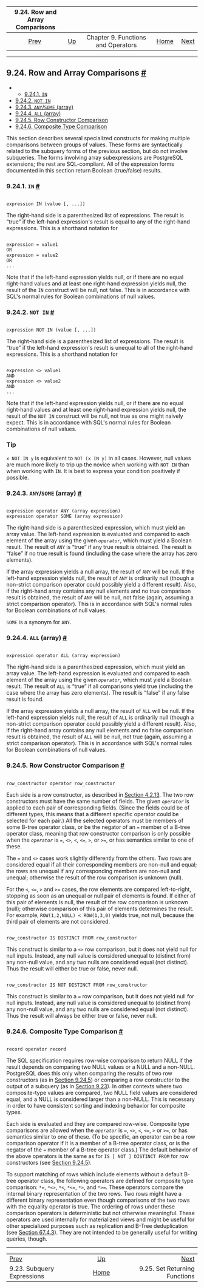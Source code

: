 

|                9.24. Row and Array Comparisons                |                                                           |                                    |                                                       |                                                             |
| :-----------------------------------------------------------: | :-------------------------------------------------------- | :--------------------------------: | ----------------------------------------------------: | ----------------------------------------------------------: |
| [Prev](functions-subquery.html "9.23. Subquery Expressions")  | [Up](functions.html "Chapter 9. Functions and Operators") | Chapter 9. Functions and Operators | [Home](index.html "PostgreSQL 17devel Documentation") |  [Next](functions-srf.html "9.25. Set Returning Functions") |

***

## 9.24. Row and Array Comparisons [#](#FUNCTIONS-COMPARISONS)

  * *   [9.24.1. `IN`](functions-comparisons.html#FUNCTIONS-COMPARISONS-IN-SCALAR)
  * [9.24.2. `NOT IN`](functions-comparisons.html#FUNCTIONS-COMPARISONS-NOT-IN)
  * [9.24.3. `ANY`/`SOME` (array)](functions-comparisons.html#FUNCTIONS-COMPARISONS-ANY-SOME)
  * [9.24.4. `ALL` (array)](functions-comparisons.html#FUNCTIONS-COMPARISONS-ALL)
  * [9.24.5. Row Constructor Comparison](functions-comparisons.html#ROW-WISE-COMPARISON)
  * [9.24.6. Composite Type Comparison](functions-comparisons.html#COMPOSITE-TYPE-COMPARISON)

This section describes several specialized constructs for making multiple comparisons between groups of values. These forms are syntactically related to the subquery forms of the previous section, but do not involve subqueries. The forms involving array subexpressions are PostgreSQL extensions; the rest are SQL-compliant. All of the expression forms documented in this section return Boolean (true/false) results.

### 9.24.1. `IN` [#](#FUNCTIONS-COMPARISONS-IN-SCALAR)

```

expression IN (value [, ...])
```

The right-hand side is a parenthesized list of expressions. The result is “true” if the left-hand expression's result is equal to any of the right-hand expressions. This is a shorthand notation for

```

expression = value1
OR
expression = value2
OR
...
```

Note that if the left-hand expression yields null, or if there are no equal right-hand values and at least one right-hand expression yields null, the result of the `IN` construct will be null, not false. This is in accordance with SQL's normal rules for Boolean combinations of null values.

### 9.24.2. `NOT IN` [#](#FUNCTIONS-COMPARISONS-NOT-IN)

```

expression NOT IN (value [, ...])
```

The right-hand side is a parenthesized list of expressions. The result is “true” if the left-hand expression's result is unequal to all of the right-hand expressions. This is a shorthand notation for

```

expression <> value1
AND
expression <> value2
AND
...
```

Note that if the left-hand expression yields null, or if there are no equal right-hand values and at least one right-hand expression yields null, the result of the `NOT IN` construct will be null, not true as one might naively expect. This is in accordance with SQL's normal rules for Boolean combinations of null values.

### Tip

`x NOT IN y` is equivalent to `NOT (x IN y)` in all cases. However, null values are much more likely to trip up the novice when working with `NOT IN` than when working with `IN`. It is best to express your condition positively if possible.

### 9.24.3. `ANY`/`SOME` (array) [#](#FUNCTIONS-COMPARISONS-ANY-SOME)

```

expression operator ANY (array expression)
expression operator SOME (array expression)
```

The right-hand side is a parenthesized expression, which must yield an array value. The left-hand expression is evaluated and compared to each element of the array using the given *`operator`*, which must yield a Boolean result. The result of `ANY` is “true” if any true result is obtained. The result is “false” if no true result is found (including the case where the array has zero elements).

If the array expression yields a null array, the result of `ANY` will be null. If the left-hand expression yields null, the result of `ANY` is ordinarily null (though a non-strict comparison operator could possibly yield a different result). Also, if the right-hand array contains any null elements and no true comparison result is obtained, the result of `ANY` will be null, not false (again, assuming a strict comparison operator). This is in accordance with SQL's normal rules for Boolean combinations of null values.

`SOME` is a synonym for `ANY`.

### 9.24.4. `ALL` (array) [#](#FUNCTIONS-COMPARISONS-ALL)

```

expression operator ALL (array expression)
```

The right-hand side is a parenthesized expression, which must yield an array value. The left-hand expression is evaluated and compared to each element of the array using the given *`operator`*, which must yield a Boolean result. The result of `ALL` is “true” if all comparisons yield true (including the case where the array has zero elements). The result is “false” if any false result is found.

If the array expression yields a null array, the result of `ALL` will be null. If the left-hand expression yields null, the result of `ALL` is ordinarily null (though a non-strict comparison operator could possibly yield a different result). Also, if the right-hand array contains any null elements and no false comparison result is obtained, the result of `ALL` will be null, not true (again, assuming a strict comparison operator). This is in accordance with SQL's normal rules for Boolean combinations of null values.

### 9.24.5. Row Constructor Comparison [#](#ROW-WISE-COMPARISON)

```

row_constructor operator row_constructor
```

Each side is a row constructor, as described in [Section 4.2.13](sql-expressions.html#SQL-SYNTAX-ROW-CONSTRUCTORS "4.2.13. Row Constructors"). The two row constructors must have the same number of fields. The given *`operator`* is applied to each pair of corresponding fields. (Since the fields could be of different types, this means that a different specific operator could be selected for each pair.) All the selected operators must be members of some B-tree operator class, or be the negator of an `=` member of a B-tree operator class, meaning that row constructor comparison is only possible when the *`operator`* is `=`, `<>`, `<`, `<=`, `>`, or `>=`, or has semantics similar to one of these.

The `=` and `<>` cases work slightly differently from the others. Two rows are considered equal if all their corresponding members are non-null and equal; the rows are unequal if any corresponding members are non-null and unequal; otherwise the result of the row comparison is unknown (null).

For the `<`, `<=`, `>` and `>=` cases, the row elements are compared left-to-right, stopping as soon as an unequal or null pair of elements is found. If either of this pair of elements is null, the result of the row comparison is unknown (null); otherwise comparison of this pair of elements determines the result. For example, `ROW(1,2,NULL) < ROW(1,3,0)` yields true, not null, because the third pair of elements are not considered.

```

row_constructor IS DISTINCT FROM row_constructor
```

This construct is similar to a `<>` row comparison, but it does not yield null for null inputs. Instead, any null value is considered unequal to (distinct from) any non-null value, and any two nulls are considered equal (not distinct). Thus the result will either be true or false, never null.

```

row_constructor IS NOT DISTINCT FROM row_constructor
```

This construct is similar to a `=` row comparison, but it does not yield null for null inputs. Instead, any null value is considered unequal to (distinct from) any non-null value, and any two nulls are considered equal (not distinct). Thus the result will always be either true or false, never null.

### 9.24.6. Composite Type Comparison [#](#COMPOSITE-TYPE-COMPARISON)

```

record operator record
```

The SQL specification requires row-wise comparison to return NULL if the result depends on comparing two NULL values or a NULL and a non-NULL. PostgreSQL does this only when comparing the results of two row constructors (as in [Section 9.24.5](functions-comparisons.html#ROW-WISE-COMPARISON "9.24.5. Row Constructor Comparison")) or comparing a row constructor to the output of a subquery (as in [Section 9.23](functions-subquery.html "9.23. Subquery Expressions")). In other contexts where two composite-type values are compared, two NULL field values are considered equal, and a NULL is considered larger than a non-NULL. This is necessary in order to have consistent sorting and indexing behavior for composite types.

Each side is evaluated and they are compared row-wise. Composite type comparisons are allowed when the *`operator`* is `=`, `<>`, `<`, `<=`, `>` or `>=`, or has semantics similar to one of these. (To be specific, an operator can be a row comparison operator if it is a member of a B-tree operator class, or is the negator of the `=` member of a B-tree operator class.) The default behavior of the above operators is the same as for `IS [ NOT ] DISTINCT FROM` for row constructors (see [Section 9.24.5](functions-comparisons.html#ROW-WISE-COMPARISON "9.24.5. Row Constructor Comparison")).

To support matching of rows which include elements without a default B-tree operator class, the following operators are defined for composite type comparison: `*=`, `*<>`, `*<`, `*<=`, `*>`, and `*>=`. These operators compare the internal binary representation of the two rows. Two rows might have a different binary representation even though comparisons of the two rows with the equality operator is true. The ordering of rows under these comparison operators is deterministic but not otherwise meaningful. These operators are used internally for materialized views and might be useful for other specialized purposes such as replication and B-Tree deduplication (see [Section 67.4.3](btree-implementation.html#BTREE-DEDUPLICATION "67.4.3. Deduplication")). They are not intended to be generally useful for writing queries, though.

***

|                                                               |                                                           |                                                             |
| :------------------------------------------------------------ | :-------------------------------------------------------: | ----------------------------------------------------------: |
| [Prev](functions-subquery.html "9.23. Subquery Expressions")  | [Up](functions.html "Chapter 9. Functions and Operators") |  [Next](functions-srf.html "9.25. Set Returning Functions") |
| 9.23. Subquery Expressions                                    |   [Home](index.html "PostgreSQL 17devel Documentation")   |                               9.25. Set Returning Functions |
